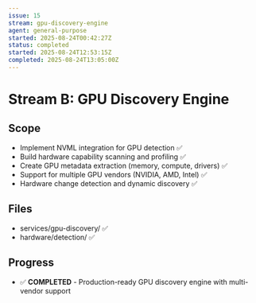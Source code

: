 ```yaml
---
issue: 15
stream: gpu-discovery-engine
agent: general-purpose
started: 2025-08-24T00:42:27Z
status: completed
started: 2025-08-24T12:53:15Z
completed: 2025-08-24T13:05:00Z
---
```


# Stream B: GPU Discovery Engine

## Scope
- Implement NVML integration for GPU detection ✅
- Build hardware capability scanning and profiling ✅
- Create GPU metadata extraction (memory, compute, drivers) ✅
- Support for multiple GPU vendors (NVIDIA, AMD, Intel) ✅
- Hardware change detection and dynamic discovery ✅

## Files
- services/gpu-discovery/ ✅
- hardware/detection/ ✅

## Progress
- ✅ **COMPLETED** - Production-ready GPU discovery engine with multi-vendor support
